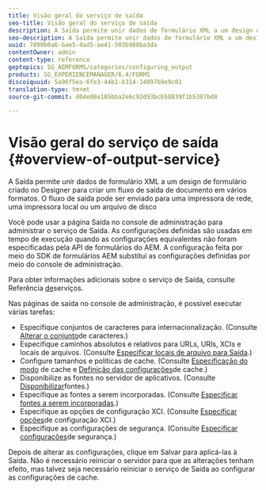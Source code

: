 ```yaml
---
title: Visão geral do serviço de saída
seo-title: Visão geral do serviço de saída
description: A Saída permite unir dados de formulário XML a um design de formulário criado no Designer para criar um fluxo de saída de documento em vários formatos.
seo-description: A Saída permite unir dados de formulário XML a um design de formulário criado no Designer para criar um fluxo de saída de documento em vários formatos.
uuid: 7890b0a6-bae5-4ad5-ae41-503b988ba3da
contentOwner: admin
content-type: reference
geptopics: SG_AEMFORMS/categories/configuring_output
products: SG_EXPERIENCEMANAGER/6.4/FORMS
discoiquuid: 5a96f5ea-6fe3-44b1-b314-14097b9e9c01
translation-type: tm+mt
source-git-commit: d04e08e105bba2e6c92d93bcb58839f1b5307bd8

---
```



# Visão geral do serviço de saída {#overview-of-output-service}

A Saída permite unir dados de formulário XML a um design de formulário criado no Designer para criar um fluxo de saída de documento em vários formatos. O fluxo de saída pode ser enviado para uma impressora de rede, uma impressora local ou um arquivo de disco

Você pode usar a página Saída no console de administração para administrar o serviço de Saída. As configurações definidas são usadas em tempo de execução quando as configurações equivalentes não foram especificadas pela API de formulários do AEM. A configuração feita por meio do SDK de formulários AEM substitui as configurações definidas por meio do console de administração.

Para obter informações adicionais sobre o serviço de Saída, consulte Referência [de](https://www.adobe.com/go/learn_aemforms_services_61)serviços.

Nas páginas de saída no console de administração, é possível executar várias tarefas:

* Especifique conjuntos de caracteres para internacionalização. (Consulte [Alterar o conjunto](/help/forms/using/admin-help/change-character-set.md#change-the-character-set)de caracteres.)
* Especifique caminhos absolutos e relativos para URLs, URIs, XCIs e locais de arquivos. (Consulte [Especificar locais de arquivo para Saída](/help/forms/using/admin-help/specify-file-locations-output.md#specify-file-locations-for-output).)
* Configure tamanhos e políticas de cache. (Consulte [Especificação do modo](/help/forms/using/admin-help/configuring-caching-output.md#specifying-the-cache-mode) de cache e [Definição das configurações](/help/forms/using/admin-help/configuring-caching-output.md#configuring-cache-settings)de cache.)
* Disponibilize as fontes no servidor de aplicativos. (Consulte [Disponibilizar](/help/forms/using/admin-help/make-fonts-available.md#make-fonts-available)fontes.)
* Especifique as fontes a serem incorporadas. (Consulte [Especificar fontes a serem incorporadas](/help/forms/using/admin-help/specify-fonts-embed.md#specify-fonts-to-embed).)
* Especifique as opções de configuração XCI. (Consulte [Especificar opções](/help/forms/using/admin-help/specify-xci-configuration-options.md#specify-xci-configuration-options)de configuração XCI.)
* Especifique as configurações de segurança. (Consulte [Especificar configurações](/help/forms/using/admin-help/specify-security-settings.md#specify-security-settings)de segurança.)

Depois de alterar as configurações, clique em Salvar para aplicá-las à Saída. Não é necessário reiniciar o servidor para que as alterações tenham efeito, mas talvez seja necessário reiniciar o serviço de Saída ao configurar as configurações de cache.
